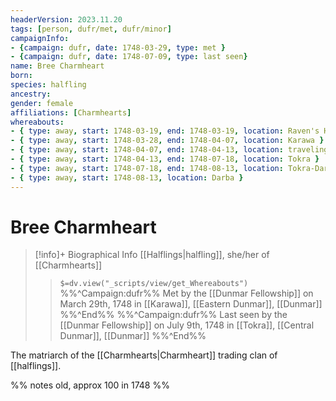 ```yaml
---
headerVersion: 2023.11.20
tags: [person, dufr/met, dufr/minor]
campaignInfo: 
- {campaign: dufr, date: 1748-03-29, type: met }
- {campaign: dufr, date: 1748-07-09, type: last seen}
name: Bree Charmheart
born: 
species: halfling
ancestry:
gender: female
affiliations: [Charmhearts]
whereabouts:
- { type: away, start: 1748-03-19, end: 1748-03-19, location: Raven's Hold }
- { type: away, start: 1748-03-28, end: 1748-04-07, location: Karawa }
- { type: away, start: 1748-04-07, end: 1748-04-13, location: traveling to Tokra }
- { type: away, start: 1748-04-13, end: 1748-07-18, location: Tokra }
- { type: away, start: 1748-07-18, end: 1748-08-13, location: Tokra-Darba Road }
- { type: away, start: 1748-08-13, location: Darba }
---
```

# Bree Charmheart
>[!info]+ Biographical Info
> [[Halflings|halfling]], she/her of [[Charmhearts]]
>> `$=dv.view("_scripts/view/get_Whereabouts")`
>> %%^Campaign:dufr%% Met by the [[Dunmar Fellowship]] on March 29th, 1748 in [[Karawa]], [[Eastern Dunmar]], [[Dunmar]] %%^End%%
>> %%^Campaign:dufr%% Last seen by the [[Dunmar Fellowship]] on July 9th, 1748 in [[Tokra]], [[Central Dunmar]], [[Dunmar]] %%^End%%

The matriarch of the [[Charmhearts|Charmheart]] trading clan of [[halflings]].

%% notes
old, approx 100 in 1748
%%